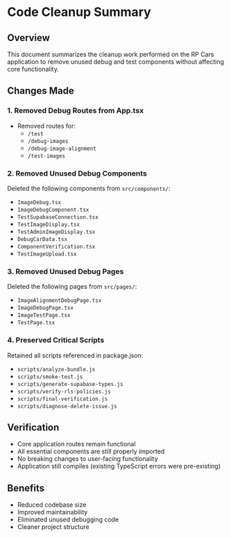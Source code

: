 # Code Cleanup Summary

## Overview
This document summarizes the cleanup work performed on the RP Cars application to remove unused debug and test components without affecting core functionality.

## Changes Made

### 1. Removed Debug Routes from App.tsx
- Removed routes for:
  - `/test`
  - `/debug-images`
  - `/debug-image-alignment`
  - `/test-images`

### 2. Removed Unused Debug Components
Deleted the following components from `src/components/`:
- `ImageDebug.tsx`
- `ImageDebugComponent.tsx`
- `TestSupabaseConnection.tsx`
- `TestImageDisplay.tsx`
- `TestAdminImageDisplay.tsx`
- `DebugCarData.tsx`
- `ComponentVerification.tsx`
- `TestImageUpload.tsx`

### 3. Removed Unused Debug Pages
Deleted the following pages from `src/pages/`:
- `ImageAlignmentDebugPage.tsx`
- `ImageDebugPage.tsx`
- `ImageTestPage.tsx`
- `TestPage.tsx`

### 4. Preserved Critical Scripts
Retained all scripts referenced in package.json:
- `scripts/analyze-bundle.js`
- `scripts/smoke-test.js`
- `scripts/generate-supabase-types.js`
- `scripts/verify-rls-policies.js`
- `scripts/final-verification.js`
- `scripts/diagnose-delete-issue.js`

## Verification
- Core application routes remain functional
- All essential components are still properly imported
- No breaking changes to user-facing functionality
- Application still compiles (existing TypeScript errors were pre-existing)

## Benefits
- Reduced codebase size
- Improved maintainability
- Eliminated unused debugging code
- Cleaner project structure